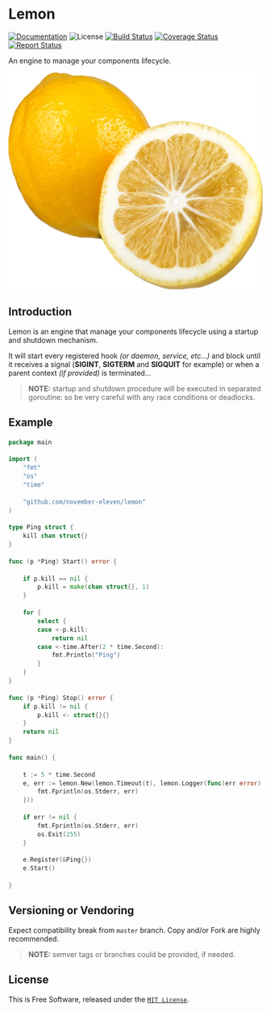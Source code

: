 # Lemon

[![Documentation][godoc-img]][godoc-url]
![License][license-img]
[![Build Status][travis-img]][travis-url]
[![Coverage Status][coverage-img]][coverage-url]
[![Report Status][goreport-img]][goreport-url]

An engine to manage your components lifecycle.

[![Lemon][lemon-img]][lemon-url]

## Introduction

Lemon is an engine that manage your components lifecycle using a startup and shutdown mechanism.

It will start every registered hook _(or daemon, service, etc...)_ and block until it receives a signal
(**SIGINT**, **SIGTERM** and **SIGQUIT** for example) or when a parent context _(if provided)_ is terminated...

> **NOTE:** startup and shutdown procedure will be executed in separated goroutine: so be very careful with
any race conditions or deadlocks.

## Example

```go
package main

import (
	"fmt"
	"os"
	"time"

	"github.com/november-eleven/lemon"
)

type Ping struct {
	kill chan struct{}
}

func (p *Ping) Start() error {

	if p.kill == nil {
		p.kill = make(chan struct{}, 1)
	}

	for {
		select {
		case <-p.kill:
			return nil
		case <-time.After(2 * time.Second):
			fmt.Println("Ping")
		}
	}
}

func (p *Ping) Stop() error {
	if p.kill != nil {
		p.kill <- struct{}{}
	}
	return nil
}

func main() {

	t := 5 * time.Second
	e, err := lemon.New(lemon.Timeout(t), lemon.Logger(func(err error) {
		fmt.Fprintln(os.Stderr, err)
	}))

	if err != nil {
		fmt.Fprintln(os.Stderr, err)
		os.Exit(255)
	}

	e.Register(&Ping{})
	e.Start()

}

```

## Versioning or Vendoring

Expect compatibility break from `master` branch.
Copy and/or Fork are highly recommended.

> **NOTE:** semver tags or branches could be provided, if needed.

## License

This is Free Software, released under the [`MIT License`](LICENSE).

[lemon-url]: https://github.com/november-eleven/lemon
[lemon-img]: https://raw.githubusercontent.com/november-eleven/lemon/master/lemon.png
[godoc-url]: https://godoc.org/github.com/november-eleven/lemon
[godoc-img]: https://godoc.org/github.com/november-eleven/lemon?status.svg
[license-img]: https://img.shields.io/badge/license-MIT-blue.svg
[travis-url]: https://travis-ci.org/november-eleven/lemon
[travis-img]: https://travis-ci.org/november-eleven/lemon.svg?branch=master
[coverage-url]: https://coveralls.io/github/november-eleven/lemon?branch=master
[coverage-img]: https://coveralls.io/repos/github/november-eleven/lemon/badge.svg?branch=master
[goreport-url]: https://goreportcard.com/report/november-eleven/lemon
[goreport-img]: https://goreportcard.com/badge/november-eleven/lemon
